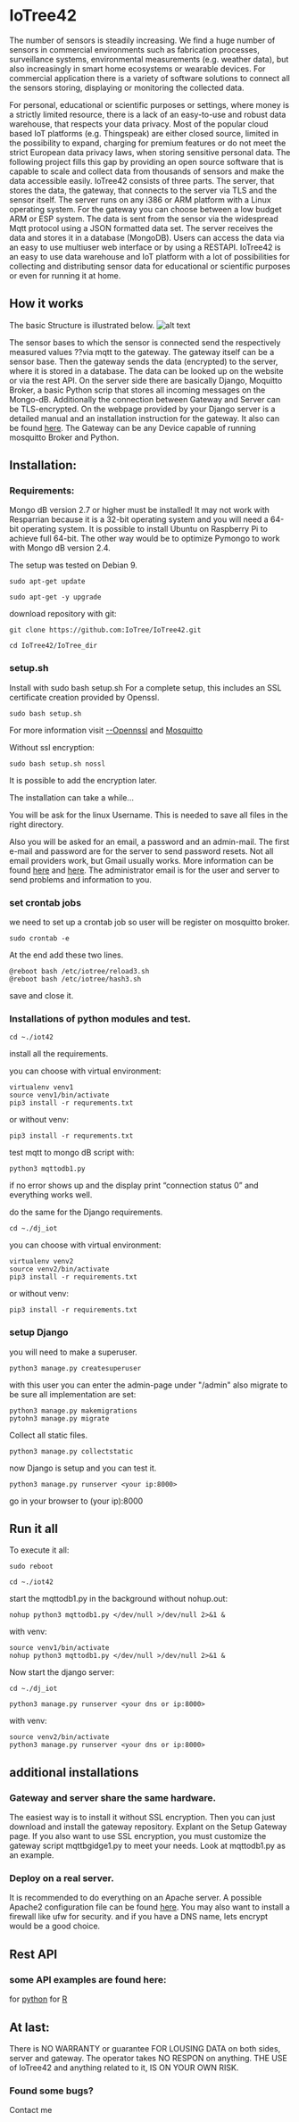 # IoTree42 
The number of sensors is steadily increasing. We find a huge number of sensors in commercial environments such as fabrication processes, surveillance systems, environmental measurements (e.g. weather data), but also increasingly in smart home ecosystems or wearable devices. For commercial application there is a variety of software solutions to connect all the sensors storing, displaying or monitoring the collected data. 

For personal, educational or scientific purposes or settings, where money is a strictly limited resource, there is a lack of an easy-to-use and robust data warehouse, that respects your data privacy. Most of the popular cloud based IoT platforms (e.g. Thingspeak) are either closed source, limited in the possibility to expand, charging for premium features or do not meet the strict European data privacy laws, when storing sensitive personal data. 
The following project fills this gap by providing an open source software that is capable to scale and collect data from thousands of sensors and make the data accessible easily.
IoTree42 consists of three parts. The server, that stores the data, the gateway, that connects to the server via TLS and the sensor itself. The server runs on any i386 or ARM platform with a Linux operating system. For the gateway you can choose between a low budget ARM or ESP system. The data is sent from the sensor via the widespread Mqtt protocol using a JSON formatted data set. The server receives the data and stores it in a database (MongoDB). Users can access the data via an easy to use multiuser web interface or by using a RESTAPI. 
IoTree42 is an easy to use data warehouse and IoT platform with a lot of possibilities for collecting and distributing sensor data for educational or scientific purposes or even for running it at home.

## How it works
The basic Structure is illustrated below.
![alt text](https://github.com/IoTree/IoTree42/blob/master/.gitignore/in_a_nutshell.png)

The sensor bases to which the sensor is connected send the respectively measured values ??via mqtt to the gateway.
The gateway itself can be a sensor base.
Then the gateway sends the data (encrypted) to the server, where it is stored in a database.
The data can be looked up on the website or via the rest API.
On the server side there are basically Django, Moquitto Broker, a basic Python scrip that stores all incoming messages on the Mongo-dB. Additionally the connection between Gateway and Server can be TLS-encrypted.
On the webpage provided by your Django server is a detailed manual and an installation instruction for the gateway. It also can be found [here](https://github.com/IoTree/IoTree42/blob/master/IoTree_dir/home_user/README.md).
The Gateway can be any Device capable of running mosquitto Broker and Python.

## Installation:
### Requirements: 
Mongo dB version 2.7 or higher must be installed!
It may not work with Resparrian because it is a 32-bit operating system and you will need a 64-bit operating system.
It is possible to install Ubuntu on Raspberry Pi to achieve full 64-bit.
The other way would be to optimize Pymongo to work with Mongo dB version 2.4.

The setup was tested on Debian 9.

```
sudo apt-get update 
```
```
sudo apt-get -y upgrade
```

download repository with git:
```
git clone https://github.com:IoTree/IoTree42.git
```
```
cd IoTree42/IoTree_dir 
```

### setup.sh
Install with sudo bash setup.sh
For a complete setup, this includes an SSL certificate creation provided by Openssl.
```
sudo bash setup.sh
```
For more information visit [--Opennssl](https://www.openssl.org/) and [Mosquitto](https://mosquitto.org/man/mosquitto-tls-7.html)

Without ssl encryption:
```
sudo bash setup.sh nossl
```
It is possible to add the encryption later.

The installation can take a while...

You will be ask for the linux Username. This is needed to save all files in the right directory.

Also you will be asked for an email, a password and an admin-mail.
  The first e-mail and password are for the server to send password resets.
  Not all email providers work, but Gmail usually works. More information can be found [here](https://www.dev2qa.com/how-do-i-enable-less-secure-apps-on-gmail/) and [here](https://support.google.com/a/answer/176600?hl=en).
  The administrator email is for the user and server to send problems and information to you.

### set crontab jobs
we need to set up a crontab job so user will be register on mosquitto broker.
```
sudo crontab -e
```
At the end add these two lines.
```
@reboot bash /etc/iotree/reload3.sh
@reboot bash /etc/iotree/hash3.sh
```
save and close it.

### Installations of python modules and test.
```
cd ~./iot42 
```
install all the requirements.

you can choose with virtual environment:
```
virtualenv venv1
source venv1/bin/activate
pip3 install -r requrements.txt
```
or without venv:
```
pip3 install -r requrements.txt
```

test mqtt to mongo dB script with:
```
python3 mqttodb1.py
```
if no error shows up and the display print “connection status 0” and everything works well.

do the same for the Django requirements.
```
cd ~./dj_iot
```
you can choose with virtual environment:
```
virtualenv venv2
source venv2/bin/activate
pip3 install -r requirements.txt
```
or without venv:
```
pip3 install -r requirements.txt
```

### setup Django
you will need to make a superuser.
```
python3 manage.py createsuperuser
```
with this user you can enter the admin-page under "<your site name or ip>/admin"
also migrate to be sure all implementation are set:
```
python3 manage.py makemigrations
pytohn3 manage.py migrate
```
Collect all static files.
```
python3 manage.py collectstatic
```

now Django is setup and you can test it.
```
python3 manage.py runserver <your ip:8000>
```
go in your browser to (your ip):8000

## Run it all
To execute it all:
```
sudo reboot
```
```
cd ~./iot42
```
start the mqttodb1.py in the background without nohup.out:
```
nohup python3 mqttodb1.py </dev/null >/dev/null 2>&1 &
```
with venv:
```
source venv1/bin/activate
nohup python3 mqttodb1.py </dev/null >/dev/null 2>&1 &
```
Now start the django server:
```
cd ~./dj_iot
```
```
python3 manage.py runserver <your dns or ip:8000>
```
with venv:
```
source venv2/bin/activate
python3 manage.py runserver <your dns or ip:8000>
```

## additional installations
### Gateway and server share the same hardware.
The easiest way is to install it without SSL encryption.
Then you can just download and install the gateway repository. Explant on the Setup Gateway page.
If you also want to use SSL encryption, you must customize the gateway script mqttbgidge1.py to meet your needs.
Look at mqttodb1.py as an example.

### Deploy on a real server.
It is recommended to do everything on an Apache server.
A possible Apache2 configuration file can be found [here](https://github.com/IoTree/IoTree42/blob/master/apache_conf_example).
You may also want to install a firewall like ufw for security.
and if you have a DNS name, lets encrypt would be a good choice.

## Rest API
### some API examples are found here:
for [python](https://github.com/IoTree/IoTree42/tree/master/API_examples)
for [R](https://github.com/IoTree/IoTree42/tree/master/API_examples)

## At last:

There is NO WARRANTY or guarantee FOR LOUSING DATA on both sides, server and gateway.
The operator takes NO RESPON on anything. THE USE of IoTree42 and anything related to it, IS ON YOUR OWN RISK.


### Found some bugs?
Contact me
